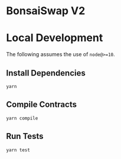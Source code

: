 # BonsaiSwap V2

# Local Development

The following assumes the use of `node@>=10`.

## Install Dependencies

`yarn`

## Compile Contracts

`yarn compile`

## Run Tests

`yarn test`
